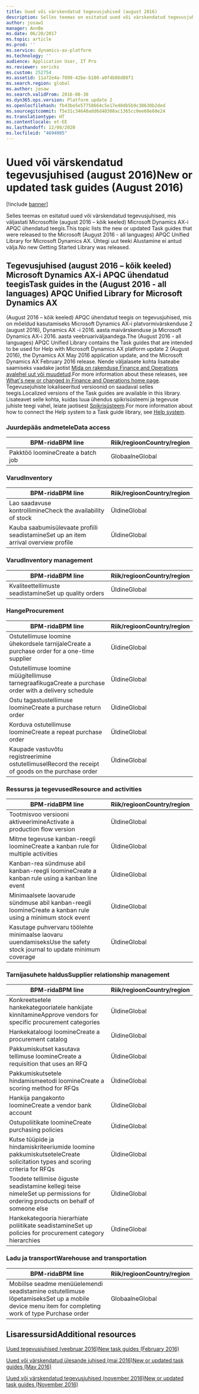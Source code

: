 ```yaml
---
title: Uued või värskendatud tegevusjuhised (august 2016)
description: Selles teemas on esitatud uued või värskendatud tegevusjuhised, mis väljastati Microsoftile (august 2016 – kõik keeled) Microsoft Dynamics AX-i APQC ühendatud teegis. Ühtegi uut teeki Alustamine ei antud välja.
author: josaw1
manager: AnnBe
ms.date: 06/20/2017
ms.topic: article
ms.prod: ''
ms.service: dynamics-ax-platform
ms.technology: ''
audience: Application User, IT Pro
ms.reviewer: sericks
ms.custom: 252754
ms.assetid: 11a72e4a-7899-42be-b180-a0f4b86d88f1
ms.search.region: global
ms.author: josaw
ms.search.validFrom: 2016-08-30
ms.dyn365.ops.version: Platform update 2
ms.openlocfilehash: fb43be5e57758664c5e17e48db5b9c38630b2ded
ms.sourcegitcommit: f5e31c34640add6d40308ac1365cc0ee60e60e24
ms.translationtype: HT
ms.contentlocale: et-EE
ms.lasthandoff: 12/08/2020
ms.locfileid: "4694985"
---
```

# <a name="new-or-updated-task-guides-august-2016"></a><span data-ttu-id="1b37d-104">Uued või värskendatud tegevusjuhised (august 2016)</span><span class="sxs-lookup"><span data-stu-id="1b37d-104">New or updated task guides (August 2016)</span></span>

[!include [banner](../includes/banner.md)]

<span data-ttu-id="1b37d-105">Selles teemas on esitatud uued või värskendatud tegevusjuhised, mis väljastati Microsoftile (august 2016 – kõik keeled) Microsoft Dynamics AX-i APQC ühendatud teegis.</span><span class="sxs-lookup"><span data-stu-id="1b37d-105">This topic lists the new or updated Task guides that were released to the Microsoft (August 2016 - all languages) APQC Unified Library for Microsoft Dynamics AX.</span></span> <span data-ttu-id="1b37d-106">Ühtegi uut teeki Alustamine ei antud välja.</span><span class="sxs-lookup"><span data-stu-id="1b37d-106">No new Getting Started Library was released.</span></span>

## <a name="task-guides-in-the-august-2016---all-languages-apqc-unified-library-for-microsoft-dynamics-ax"></a><span data-ttu-id="1b37d-107">Tegevusjuhised (august 2016 – kõik keeled) Microsoft Dynamics AX-i APQC ühendatud teegis</span><span class="sxs-lookup"><span data-stu-id="1b37d-107">Task guides in the (August 2016 - all languages) APQC Unified Library for Microsoft Dynamics AX</span></span>

<span data-ttu-id="1b37d-108">(August 2016 – kõik keeled) APQC ühendatud teegis on tegevusjuhised, mis on mõeldud kasutamiseks Microsoft Dynamics AX-i platvormivärskenduse 2 (august 2016), Dynamics AX -i 2016. aasta maivärskenduse ja Microsoft Dynamics AX-i 2016. aasta veebruariväljaandega.</span><span class="sxs-lookup"><span data-stu-id="1b37d-108">The (August 2016 - all languages) APQC Unified Library contains the Task guides that are intended to be used for Help with Microsoft Dynamics AX platform update 2 (August 2016), the Dynamics AX May 2016 application update, and the Microsoft Dynamics AX February 2016 release.</span></span> <span data-ttu-id="1b37d-109">Nende väljalasete kohta lisateabe saamiseks vaadake jaotist [Mida on rakenduse Finance and Operations avalehel uut või muudetud](whats-new-changed.md).</span><span class="sxs-lookup"><span data-stu-id="1b37d-109">For more information about these releases, see [What's new or changed in Finance and Operations home page](whats-new-changed.md).</span></span> <span data-ttu-id="1b37d-110">Tegevusejuhiste lokaliseeritud versioonid on saadaval selles teegis.</span><span class="sxs-lookup"><span data-stu-id="1b37d-110">Localized versions of the Task guides are available in this library.</span></span> <span data-ttu-id="1b37d-111">Lisateavet selle kohta, kuidas luua ühendus spikrisüsteemi ja tegevuse juhiste teegi vahel, leiate jaotisest [Spikrisüsteem](help-overview.md).</span><span class="sxs-lookup"><span data-stu-id="1b37d-111">For more information about how to connect the Help system to a Task guide library, see [Help system](help-overview.md).</span></span>

### <a name="data-access"></a><span data-ttu-id="1b37d-112">Juurdepääs andmetele</span><span class="sxs-lookup"><span data-stu-id="1b37d-112">Data access</span></span>

| <span data-ttu-id="1b37d-113">BPM-rida</span><span class="sxs-lookup"><span data-stu-id="1b37d-113">BPM line</span></span>           | <span data-ttu-id="1b37d-114">Riik/regioon</span><span class="sxs-lookup"><span data-stu-id="1b37d-114">Country/region</span></span> |
|--------------------|----------------|
| <span data-ttu-id="1b37d-115">Pakktöö loomine</span><span class="sxs-lookup"><span data-stu-id="1b37d-115">Create a batch job</span></span> | <span data-ttu-id="1b37d-116">Globaalne</span><span class="sxs-lookup"><span data-stu-id="1b37d-116">Global</span></span>         |

### <a name="inventory"></a><span data-ttu-id="1b37d-117">Varud</span><span class="sxs-lookup"><span data-stu-id="1b37d-117">Inventory</span></span>

| <span data-ttu-id="1b37d-118">BPM-rida</span><span class="sxs-lookup"><span data-stu-id="1b37d-118">BPM line</span></span>                                | <span data-ttu-id="1b37d-119">Riik/regioon</span><span class="sxs-lookup"><span data-stu-id="1b37d-119">Country/region</span></span> |
|-----------------------------------------|----------------|
| <span data-ttu-id="1b37d-120">Lao saadavuse kontrollimine</span><span class="sxs-lookup"><span data-stu-id="1b37d-120">Check the availability of stock</span></span>         | <span data-ttu-id="1b37d-121">Üldine</span><span class="sxs-lookup"><span data-stu-id="1b37d-121">Global</span></span>         |
| <span data-ttu-id="1b37d-122">Kauba saabumisülevaate profiili seadistamine</span><span class="sxs-lookup"><span data-stu-id="1b37d-122">Set up an item arrival overview profile</span></span> | <span data-ttu-id="1b37d-123">Üldine</span><span class="sxs-lookup"><span data-stu-id="1b37d-123">Global</span></span>         |

### <a name="inventory-management"></a><span data-ttu-id="1b37d-124">Varud</span><span class="sxs-lookup"><span data-stu-id="1b37d-124">Inventory management</span></span>

| <span data-ttu-id="1b37d-125">BPM-rida</span><span class="sxs-lookup"><span data-stu-id="1b37d-125">BPM line</span></span>              | <span data-ttu-id="1b37d-126">Riik/regioon</span><span class="sxs-lookup"><span data-stu-id="1b37d-126">Country/region</span></span> |
|-----------------------|----------------|
| <span data-ttu-id="1b37d-127">Kvaliteettellimuste seadistamine</span><span class="sxs-lookup"><span data-stu-id="1b37d-127">Set up quality orders</span></span> | <span data-ttu-id="1b37d-128">Üldine</span><span class="sxs-lookup"><span data-stu-id="1b37d-128">Global</span></span>         |

### <a name="procurement"></a><span data-ttu-id="1b37d-129">Hange</span><span class="sxs-lookup"><span data-stu-id="1b37d-129">Procurement</span></span>

| <span data-ttu-id="1b37d-130">BPM-rida</span><span class="sxs-lookup"><span data-stu-id="1b37d-130">BPM line</span></span>                                          | <span data-ttu-id="1b37d-131">Riik/regioon</span><span class="sxs-lookup"><span data-stu-id="1b37d-131">Country/region</span></span> |
|---------------------------------------------------|----------------|
| <span data-ttu-id="1b37d-132">Ostutellimuse loomine ühekordsele tarnijale</span><span class="sxs-lookup"><span data-stu-id="1b37d-132">Create a purchase order for a one-time supplier</span></span>   | <span data-ttu-id="1b37d-133">Üldine</span><span class="sxs-lookup"><span data-stu-id="1b37d-133">Global</span></span>         |
| <span data-ttu-id="1b37d-134">Ostutellimuse loomine müügitellimuse tarnegraafikuga</span><span class="sxs-lookup"><span data-stu-id="1b37d-134">Create a purchase order with a delivery schedule</span></span>  | <span data-ttu-id="1b37d-135">Üldine</span><span class="sxs-lookup"><span data-stu-id="1b37d-135">Global</span></span>         |
| <span data-ttu-id="1b37d-136">Ostu tagastustellimuse loomine</span><span class="sxs-lookup"><span data-stu-id="1b37d-136">Create a purchase return order</span></span>                    | <span data-ttu-id="1b37d-137">Üldine</span><span class="sxs-lookup"><span data-stu-id="1b37d-137">Global</span></span>         |
| <span data-ttu-id="1b37d-138">Korduva ostutellimuse loomine</span><span class="sxs-lookup"><span data-stu-id="1b37d-138">Create a repeat purchase order</span></span>                    | <span data-ttu-id="1b37d-139">Üldine</span><span class="sxs-lookup"><span data-stu-id="1b37d-139">Global</span></span>         |
| <span data-ttu-id="1b37d-140">Kaupade vastuvõtu registreerimine ostutellimusel</span><span class="sxs-lookup"><span data-stu-id="1b37d-140">Record the receipt of goods on the purchase order</span></span> | <span data-ttu-id="1b37d-141">Üldine</span><span class="sxs-lookup"><span data-stu-id="1b37d-141">Global</span></span>         |

### <a name="resource-and-activities"></a><span data-ttu-id="1b37d-142">Ressurss ja tegevused</span><span class="sxs-lookup"><span data-stu-id="1b37d-142">Resource and activities</span></span>

| <span data-ttu-id="1b37d-143">BPM-rida</span><span class="sxs-lookup"><span data-stu-id="1b37d-143">BPM line</span></span>                                                | <span data-ttu-id="1b37d-144">Riik/regioon</span><span class="sxs-lookup"><span data-stu-id="1b37d-144">Country/region</span></span> |
|---------------------------------------------------------|----------------|
| <span data-ttu-id="1b37d-145">Tootmisvoo versiooni aktiveerimine</span><span class="sxs-lookup"><span data-stu-id="1b37d-145">Activate a production flow version</span></span>                      | <span data-ttu-id="1b37d-146">Üldine</span><span class="sxs-lookup"><span data-stu-id="1b37d-146">Global</span></span>         |
| <span data-ttu-id="1b37d-147">Mitme tegevuse kanban-reegli loomine</span><span class="sxs-lookup"><span data-stu-id="1b37d-147">Create a kanban rule for multiple activities</span></span>            | <span data-ttu-id="1b37d-148">Üldine</span><span class="sxs-lookup"><span data-stu-id="1b37d-148">Global</span></span>         |
| <span data-ttu-id="1b37d-149">Kanban-rea sündmuse abil kanban-reegli loomine</span><span class="sxs-lookup"><span data-stu-id="1b37d-149">Create a kanban rule using a kanban line event</span></span>          | <span data-ttu-id="1b37d-150">Üldine</span><span class="sxs-lookup"><span data-stu-id="1b37d-150">Global</span></span>         |
| <span data-ttu-id="1b37d-151">Minimaalsete laovarude sündmuse abil kanban-reegli loomine</span><span class="sxs-lookup"><span data-stu-id="1b37d-151">Create a kanban rule using a minimum stock event</span></span>        | <span data-ttu-id="1b37d-152">Üldine</span><span class="sxs-lookup"><span data-stu-id="1b37d-152">Global</span></span>         |
| <span data-ttu-id="1b37d-153">Kasutage puhvervaru töölehte minimaalse laovaru uuendamiseks</span><span class="sxs-lookup"><span data-stu-id="1b37d-153">Use the safety stock journal to update minimum coverage</span></span> | <span data-ttu-id="1b37d-154">Üldine</span><span class="sxs-lookup"><span data-stu-id="1b37d-154">Global</span></span>         |

### <a name="supplier-relationship-management"></a><span data-ttu-id="1b37d-155">Tarnijasuhete haldus</span><span class="sxs-lookup"><span data-stu-id="1b37d-155">Supplier relationship management</span></span>

| <span data-ttu-id="1b37d-156">BPM-rida</span><span class="sxs-lookup"><span data-stu-id="1b37d-156">BPM line</span></span>                                                           | <span data-ttu-id="1b37d-157">Riik/regioon</span><span class="sxs-lookup"><span data-stu-id="1b37d-157">Country/region</span></span> |
|--------------------------------------------------------------------|----------------|
| <span data-ttu-id="1b37d-158">Konkreetsetele hankekategooriatele hankijate kinnitamine</span><span class="sxs-lookup"><span data-stu-id="1b37d-158">Approve vendors for specific procurement categories</span></span>                | <span data-ttu-id="1b37d-159">Üldine</span><span class="sxs-lookup"><span data-stu-id="1b37d-159">Global</span></span>         |
| <span data-ttu-id="1b37d-160">Hankekataloogi loomine</span><span class="sxs-lookup"><span data-stu-id="1b37d-160">Create a procurement catalog</span></span>                                       | <span data-ttu-id="1b37d-161">Üldine</span><span class="sxs-lookup"><span data-stu-id="1b37d-161">Global</span></span>         |
| <span data-ttu-id="1b37d-162">Pakkumiskutset kasutava tellimuse loomine</span><span class="sxs-lookup"><span data-stu-id="1b37d-162">Create a requisition that uses an RFQ</span></span>                              | <span data-ttu-id="1b37d-163">Üldine</span><span class="sxs-lookup"><span data-stu-id="1b37d-163">Global</span></span>         |
| <span data-ttu-id="1b37d-164">Pakkumiskutsetele hindamismeetodi loomine</span><span class="sxs-lookup"><span data-stu-id="1b37d-164">Create a scoring method for RFQs</span></span>                                   | <span data-ttu-id="1b37d-165">Üldine</span><span class="sxs-lookup"><span data-stu-id="1b37d-165">Global</span></span>         |
| <span data-ttu-id="1b37d-166">Hankija pangakonto loomine</span><span class="sxs-lookup"><span data-stu-id="1b37d-166">Create a vendor bank account</span></span>                                       | <span data-ttu-id="1b37d-167">Üldine</span><span class="sxs-lookup"><span data-stu-id="1b37d-167">Global</span></span>         |
| <span data-ttu-id="1b37d-168">Ostupoliitikate loomine</span><span class="sxs-lookup"><span data-stu-id="1b37d-168">Create purchasing policies</span></span>                                         | <span data-ttu-id="1b37d-169">Üldine</span><span class="sxs-lookup"><span data-stu-id="1b37d-169">Global</span></span>         |
| <span data-ttu-id="1b37d-170">Kutse tüüpide ja hindamiskriteeriumide loomine pakkumiskutsetele</span><span class="sxs-lookup"><span data-stu-id="1b37d-170">Create solicitation types and scoring criteria for RFQs</span></span>            | <span data-ttu-id="1b37d-171">Üldine</span><span class="sxs-lookup"><span data-stu-id="1b37d-171">Global</span></span>         |
| <span data-ttu-id="1b37d-172">Toodete tellimise õiguste seadistamine kellegi teise nimele</span><span class="sxs-lookup"><span data-stu-id="1b37d-172">Set up permissions for ordering products on behalf of someone else</span></span> | <span data-ttu-id="1b37d-173">Üldine</span><span class="sxs-lookup"><span data-stu-id="1b37d-173">Global</span></span>         |
| <span data-ttu-id="1b37d-174">Hankekategooria hierarhiate poliitikate seadistamine</span><span class="sxs-lookup"><span data-stu-id="1b37d-174">Set up policies for procurement category hierarchies</span></span>               | <span data-ttu-id="1b37d-175">Üldine</span><span class="sxs-lookup"><span data-stu-id="1b37d-175">Global</span></span>         |

### <a name="warehouse-and-transportation"></a><span data-ttu-id="1b37d-176">Ladu ja transport</span><span class="sxs-lookup"><span data-stu-id="1b37d-176">Warehouse and transportation</span></span>

| <span data-ttu-id="1b37d-177">BPM-rida</span><span class="sxs-lookup"><span data-stu-id="1b37d-177">BPM line</span></span>                                                                    | <span data-ttu-id="1b37d-178">Riik/regioon</span><span class="sxs-lookup"><span data-stu-id="1b37d-178">Country/region</span></span> |
|-----------------------------------------------------------------------------|----------------|
| <span data-ttu-id="1b37d-179">Mobiilse seadme menüüelemendi seadistamine ostutellimuse lõpetamiseks</span><span class="sxs-lookup"><span data-stu-id="1b37d-179">Set up a mobile device menu item for completing work of type Purchase order</span></span> | <span data-ttu-id="1b37d-180">Globaalne</span><span class="sxs-lookup"><span data-stu-id="1b37d-180">Global</span></span>         |

## <a name="additional-resources"></a><span data-ttu-id="1b37d-181">Lisaressursid</span><span class="sxs-lookup"><span data-stu-id="1b37d-181">Additional resources</span></span>

[<span data-ttu-id="1b37d-182">Uued tegevusjuhised (veebruar 2016)</span><span class="sxs-lookup"><span data-stu-id="1b37d-182">New task guides (February 2016)</span></span>](new-task-guides-available-february-2016.md)

[<span data-ttu-id="1b37d-183">Uued või värskendatud ülesande juhised (mai 2016)</span><span class="sxs-lookup"><span data-stu-id="1b37d-183">New or updated task guides (May 2016)</span></span>](new-updated-task-guides-available-may-2016.md)

[<span data-ttu-id="1b37d-184">Uued või värskendatud tegevusjuhised (november 2016)</span><span class="sxs-lookup"><span data-stu-id="1b37d-184">New or updated task guides (November 2016)</span></span>](new-task-guides-november-2016.md)

